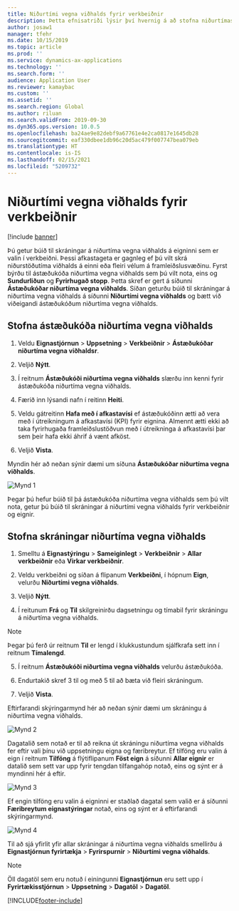 ```yaml
---
title: Niðurtími vegna viðhalds fyrir verkbeiðnir
description: Þetta efnisatriði lýsir því hvernig á að stofna niðurtímaskráningar vegna viðhalds á eigninni sem er valin í verkbeiðni.
author: josaw1
manager: tfehr
ms.date: 10/15/2019
ms.topic: article
ms.prod: ''
ms.service: dynamics-ax-applications
ms.technology: ''
ms.search.form: ''
audience: Application User
ms.reviewer: kamaybac
ms.custom: ''
ms.assetid: ''
ms.search.region: Global
ms.author: riluan
ms.search.validFrom: 2019-09-30
ms.dyn365.ops.version: 10.0.5
ms.openlocfilehash: ba24ae9e82debf9a67761e4e2ca0817e1645db28
ms.sourcegitcommit: eaf330dbee1db96c20d5ac479f007747bea079eb
ms.translationtype: HT
ms.contentlocale: is-IS
ms.lasthandoff: 02/15/2021
ms.locfileid: "5209732"
---
```

# <a name="maintenance-downtime-for-work-orders"></a>Niðurtími vegna viðhalds fyrir verkbeiðnir

[!include [banner](../../includes/banner.md)]


Þú getur búið til skráningar á niðurtíma vegna viðhalds á eigninni sem er valin í verkbeiðni. Þessi afkastageta er gagnleg ef þú vilt skrá niðurstöðutíma viðhalds á einni eða fleiri vélum á framleiðslusvæðinu. Fyrst býrðu til ástæðukóða niðurtíma vegna viðhalds sem þú vilt nota, eins og **Sundurliðun** og **Fyrirhugað stopp**. Þetta skref er gert á síðunni **Ástæðukóðar niðurtíma vegna viðhalds**. Síðan geturðu búið til skráningar á niðurtíma vegna viðhalds á síðunni **Niðurtími vegna viðhalds** og bætt við viðeigandi ástæðukóðum niðurtíma vegna viðhalds.

## <a name="create-maintenance-downtime-reason-codes"></a>Stofna ástæðukóða niðurtíma vegna viðhalds

1. Veldu **Eignastjórnun** > **Uppsetning** > **Verkbeiðnir** > **Ástæðukóðar niðurtíma vegna viðhaldsr**.

2. Veljið **Nýtt**.

3. Í reitnum **Ástæðukóði niðurtíma vegna viðhalds** slærðu inn kenni fyrir ástæðukóða niðurtíma vegna viðhalds.

4. Færið inn lýsandi nafn í reitinn **Heiti**.

5. Veldu gátreitinn **Hafa með í afkastavísi** ef ástæðukóðinn ætti að vera með í útreikningum á afkastavísi (KPI) fyrir eignina. Almennt ætti ekki að taka fyrirhugaða framleiðslustöðvun með í útreikninga á afkastavísi þar sem þeir hafa ekki áhrif á vænt afköst.

6. Veljið **Vista**.

Myndin hér að neðan sýnir dæmi um síðuna **Ástæðukóðar niðurtíma vegna viðhalds**.

![Mynd 1](media/15-work-orders.png)

Þegar þú hefur búið til þá ástæðukóða niðurtíma vegna viðhalds sem þú vilt nota, getur þú búið til skráningar á niðurtími vegna viðhalds fyrir verkbeiðnir og eignir.


## <a name="create-maintenance-downtime-registrations"></a>Stofna skráningar niðurtíma vegna viðhalds

1. Smelltu á **Eignastýringu** > **Sameiginlegt** > **Verkbeiðnir** > **Allar verkbeiðnir** eða **Virkar verkbeiðnir**.

2. Veldu verkbeiðni og síðan á flipanum **Verkbeiðni**, í hópnum **Eign**, velurðu **Niðurtími vegna viðhalds**.

3. Veljið **Nýtt**.

4. Í reitunum **Frá** og **Til** skilgreinirðu dagsetningu og tímabil fyrir skráningu á niðurtíma vegna viðhalds.

>[!NOTE]
>Þegar þú ferð úr reitnum **Til** er lengd í klukkustundum sjálfkrafa sett inn í reitnum **Tímalengd**.

5. Í reitnum **Ástæðukóði niðurtíma vegna viðhalds** velurðu ástæðukóða.

6. Endurtakið skref 3 til og með 5 til að bæta við fleiri skráningum.

7. Veljið **Vista**.

Eftirfarandi skýringarmynd hér að neðan sýnir dæmi um skráningu á niðurtíma vegna viðhalds.

![Mynd 2](media/16-work-orders.png)

Dagatalið sem notað er til að reikna út skráningu niðurtíma vegna viðhalds fer eftir vali þínu við uppsetningu eigna og færibreytur. Ef tilföng eru valin á eign í reitnum **Tilföng** á flýtiflipanum **Föst eign** á síðunni **Allar eignir** er datalið sem sett var upp fyrir tengdan tilfangahóp notað, eins og sýnt er á myndinni hér á eftir.

![Mynd 3](media/17-work-orders.png)

Ef engin tilföng eru valin á eigninni er staðlað dagatal sem valið er á síðunni **Færibreytum eignastýringar** notað, eins og sýnt er á eftirfarandi skýringarmynd.

![Mynd 4](media/18-work-orders.png)

Til að sjá yfirlit yfir allar skráningar á niðurtíma vegna viðhalds smellirðu á **Eignastjórnun fyrirtækja** > **Fyrirspurnir** > **Niðurtími vegna viðhalds**.

>[!NOTE]
>Öll dagatöl sem eru notuð í einingunni **Eignastjórnun** eru sett upp í **Fyrirtækisstjórnun** > **Uppsetning** > **Dagatöl** > **Dagatöl**.



[!INCLUDE[footer-include](../../../includes/footer-banner.md)]